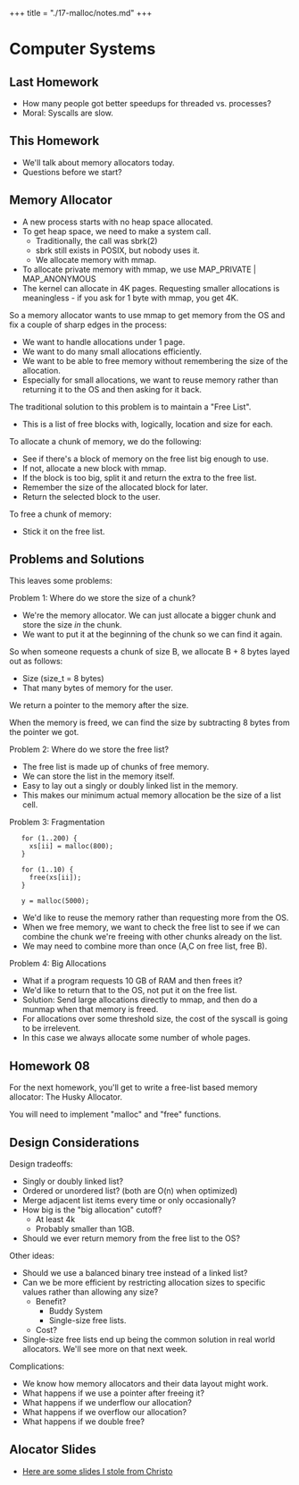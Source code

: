 +++
title = "./17-malloc/notes.md"
+++

# Computer Systems

## Last Homework

 - How many people got better speedups for threaded vs. processes?
 - Moral: Syscalls are slow.

## This Homework

 - We'll talk about memory allocators today.
 - Questions before we start?

## Memory Allocator

 - A new process starts with no heap space allocated.
 - To get heap space, we need to make a system call.
   - Traditionally, the call was sbrk(2)
   - sbrk still exists in POSIX, but nobody uses it.
   - We allocate memory with mmap.
 - To allocate private memory with mmap, we use MAP\_PRIVATE | MAP\_ANONYMOUS
 - The kernel can allocate in 4K pages. Requesting smaller allocations
   is meaningless - if you ask for 1 byte with mmap, you get 4K.

So a memory allocator wants to use mmap to get memory from the OS and fix a
couple of sharp edges in the process:

 - We want to handle allocations under 1 page.
 - We want to do many small allocations efficiently.
 - We want to be able to free memory without remembering the size of the allocation.
 - Especially for small allocations, we want to reuse memory rather than returning it
   to the OS and then asking for it back.

The traditional solution to this problem is to maintain a "Free List".

 - This is a list of free blocks with, logically, location and size for each.

To allocate a chunk of memory, we do the following:

 - See if there's a block of memory on the free list big enough to use.
 - If not, allocate a new block with mmap.
 - If the block is too big, split it and return the extra to the free list.
 - Remember the size of the allocated block for later.
 - Return the selected block to the user.

To free a chunk of memory:

 - Stick it on the free list.

## Problems and Solutions

This leaves some problems:

Problem 1: Where do we store the size of a chunk?

 - We're the memory allocator. We can just allocate a bigger chunk and
   store the size *in* the chunk.
 - We want to put it at the beginning of the chunk so we can find it again.

So when someone requests a chunk of size B, we allocate B + 8 bytes
layed out as follows:

 - Size (size_t = 8 bytes)
 - That many bytes of memory for the user.

We return a pointer to the memory after the size.

When the memory is freed, we can find the size by subtracting 8 bytes
from the pointer we got.


Problem 2: Where do we store the free list?

 - The free list is made up of chunks of free memory.
 - We can store the list in the memory itself.
 - Easy to lay out a singly or doubly linked list in the
   memory.
 - This makes our minimum actual memory allocation be the
   size of a list cell.

Problem 3: Fragmentation

```
   for (1..200) {
     xs[ii] = malloc(800);
   }
   
   for (1..10) {
     free(xs[ii]);
   }
   
   y = malloc(5000);
```

 - We'd like to reuse the memory rather than requesting more from the OS.
 - When we free memory, we want to check the free list to see if we can
   combine the chunk we're freeing with other chunks already on the list.
 - We may need to combine more than once (A,C on free list, free B).

Problem 4: Big Allocations

 - What if a program requests 10 GB of RAM and then frees it?
 - We'd like to return that to the OS, not put it on the free list.
 - Solution: Send large allocations directly to mmap, and then do a
   munmap when that memory is freed.
 - For allocations over some threshold size, the cost of the syscall
   is going to be irrelevent.
 - In this case we always allocate some number of whole pages.

## Homework 08

For the next homework, you'll get to write a free-list based memory
allocator: The Husky Allocator.

You will need to implement "malloc" and "free" functions.

## Design Considerations

Design tradeoffs:

 - Singly or doubly linked list?
 - Ordered or unordered list? (both are O(n) when optimized)
 - Merge adjacent list items every time or only occasionally?
 - How big is the "big allocation" cutoff?
   - At least 4k
   - Probably smaller than 1GB.
 - Should we ever return memory from the free list to the OS?

Other ideas:

 - Should we use a balanced binary tree instead of a linked list?
 - Can we be more efficient by restricting allocation sizes to
   specific values rather than allowing any size?
    - Benefit?
      - Buddy System
      - Single-size free lists.
    - Cost?
 - Single-size free lists end up being the common solution in
   real world allocators. We'll see more on that next week.

Complications:

 - We know how memory allocators and their data layout might work.
 - What happens if we use a pointer after freeing it?
 - What happens if we underflow our allocation?
 - What happens if we overflow our allocation?
 - What happens if we double free?

## Alocator Slides

 - [Here are some slides I stole from Christo](http://www.ccs.neu.edu/home/ntuck/courses/2017/09/cs3650/notes/15-alloc-slides/8_Free_Space_and_GC.pptx)
